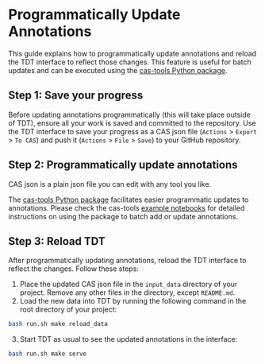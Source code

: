 # Programmatically Update Annotations

This guide explains how to programmatically update annotations and reload the TDT interface to reflect those changes. This feature is useful for batch updates and can be executed using the [cas-tools Python package](https://pypi.org/project/cas-tools/).

## Step 1: Save your progress

Before updating annotations programmatically (this will take place outside of TDT), ensure all your work is saved and committed to the repository. Use the TDT interface to save your progress as a CAS json file (`Actions` > `Export` > `To CAS`) and push it (`Actions` > `File` > `Save`) to your GitHub repository.

## Step 2: Programmatically update annotations

CAS json is a plain json file you can edit with any tool you like.

The [cas-tools Python package](https://pypi.org/project/cas-tools/) facilitates easier programmatic updates to annotations. Please check the cas-tools [example notebooks](https://github.com/cellannotation/cas-tools/blob/main/notebooks/add_author_annotations.ipynb) for detailed instructions on using the package to batch add or update annotations.

## Step 3: Reload TDT

After programmatically updating annotations, reload the TDT interface to reflect the changes. Follow these steps:

1. Place the updated CAS json file in the `input_data` directory of your project. Remove any other files in the directory, except `README.md`.
2. Load the new data into TDT by running the following command in the root directory of your project:

```bash
bash run.sh make reload_data
```

3. Start TDT as usual to see the updated annotations in the interface:
    
```bash
bash run.sh make serve
```
